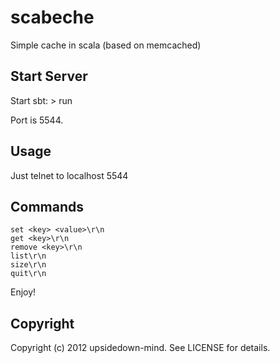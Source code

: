 scabeche
========

Simple cache in scala (based on memcached)


Start Server
-----------

Start sbt: 
	> run

Port is 5544.

Usage
-----

Just telnet to localhost 5544

Commands
--------

    set <key> <value>\r\n
    get <key>\r\n
    remove <key>\r\n
    list\r\n
    size\r\n
    quit\r\n

Enjoy!

Copyright
---------

Copyright (c) 2012  upsidedown-mind. See LICENSE for details.
